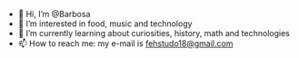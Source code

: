- 👋 Hi, I’m @Barbosa
- 👀 I’m interested in food, music and technology 
- 🌱 I’m currently learning about curiosities, history, math and technologies
- 📫 How to reach me: my e-mail is fehstudo18@gmail.com
